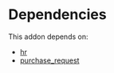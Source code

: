 # Dependencies

This addon depends on:

- [hr](https://github.com/bringout/oca-ocb-hr/tree/417ca4f968fa38a2bd44dee27c7f5d9f1591d720/odoo-bringout-oca-ocb-hr)
- [purchase_request](https://github.com/bringout/oca-workflow-process)
